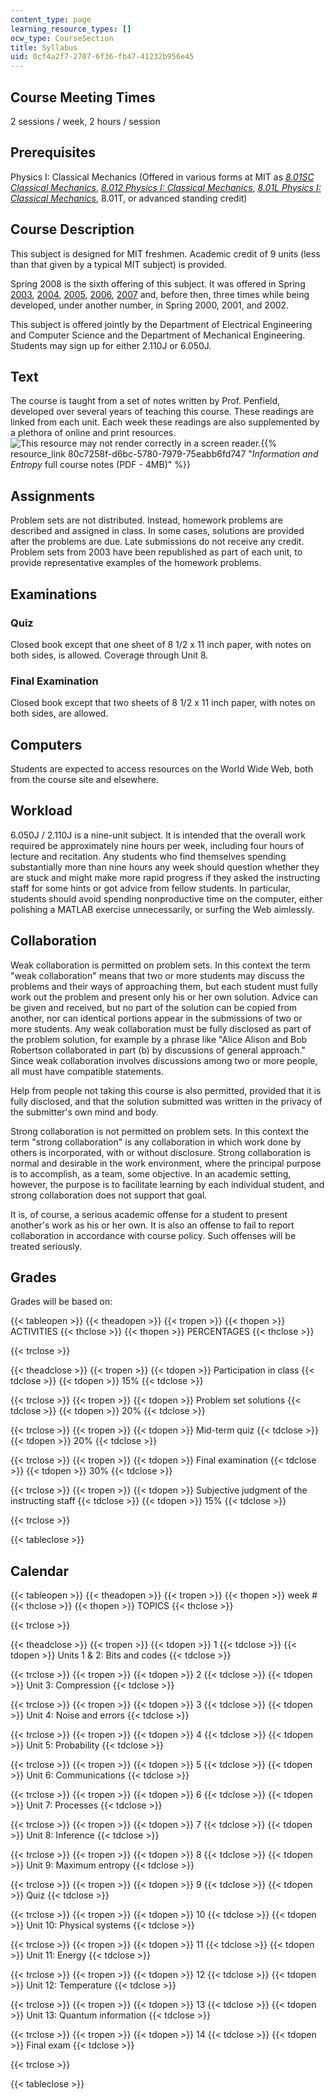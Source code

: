 ```yaml
---
content_type: page
learning_resource_types: []
ocw_type: CourseSection
title: Syllabus
uid: 0cf4a2f7-2707-6f36-fb47-41232b956e45
---
```


Course Meeting Times
--------------------

2 sessions / week, 2 hours / session

Prerequisites
-------------

Physics I: Classical Mechanics (Offered in various forms at MIT as _[8.01SC Classical Mechanics](/courses/8-01sc-classical-mechanics-fall-2016)_, [_8.012 Physics I: Classical Mechanics_](/courses/8-012-physics-i-classical-mechanics-fall-2008), [_8.01L Physics I: Classical Mechanics_](/courses/8-01l-physics-i-classical-mechanics-fall-2005), 8.01T, or advanced standing credit)

Course Description
------------------

This subject is designed for MIT freshmen. Academic credit of 9 units (less than that given by a typical MIT subject) is provided.

Spring 2008 is the sixth offering of this subject. It was offered in Spring [2003](https://mtlsites.mit.edu/Courses/6.050/2003/index.html), [2004](https://mtlsites.mit.edu/Courses/6.050/2004/index.html), [2005](https://mtlsites.mit.edu/Courses/6.050/2005/index.html), [2006](https://mtlsites.mit.edu/Courses/6.050/2006/index.html), [2007](https://mtlsites.mit.edu/Courses/6.050/2007/index.html) and, before then, three times while being developed, under another number, in Spring 2000, 2001, and 2002.

This subject is offered jointly by the Department of Electrical Engineering and Computer Science and the Department of Mechanical Engineering. Students may sign up for either 2.110J or 6.050J.

Text
----

The course is taught from a set of notes written by Prof. Penfield, developed over several years of teaching this course. These readings are linked from each unit. Each week these readings are also supplemented by a plethora of online and print resources. ![This resource may not render correctly in a screen reader.](/images/inacessible.gif){{% resource_link 80c7258f-d6bc-5780-7979-75eabb6fd747 "_Information and Entropy_ full course notes (PDF - 4MB)" %}}

Assignments
-----------

Problem sets are not distributed. Instead, homework problems are described and assigned in class. In some cases, solutions are provided after the problems are due. Late submissions do not receive any credit. Problem sets from 2003 have been republished as part of each unit, to provide representative examples of the homework problems.

Examinations
------------

### Quiz

Closed book except that one sheet of 8 1/2 x 11 inch paper, with notes on both sides, is allowed. Coverage through Unit 8.

### Final Examination

Closed book except that two sheets of 8 1/2 x 11 inch paper, with notes on both sides, are allowed.

Computers
---------

Students are expected to access resources on the World Wide Web, both from the course site and elsewhere.

Workload
--------

6.050J / 2.110J is a nine-unit subject. It is intended that the overall work required be approximately nine hours per week, including four hours of lecture and recitation. Any students who find themselves spending substantially more than nine hours any week should question whether they are stuck and might make more rapid progress if they asked the instructing staff for some hints or got advice from fellow students. In particular, students should avoid spending nonproductive time on the computer, either polishing a MATLAB exercise unnecessarily, or surfing the Web aimlessly.

Collaboration
-------------

Weak collaboration is permitted on problem sets. In this context the term "weak collaboration" means that two or more students may discuss the problems and their ways of approaching them, but each student must fully work out the problem and present only his or her own solution. Advice can be given and received, but no part of the solution can be copied from another, nor can identical portions appear in the submissions of two or more students. Any weak collaboration must be fully disclosed as part of the problem solution, for example by a phrase like "Alice Alison and Bob Robertson collaborated in part (b) by discussions of general approach." Since weak collaboration involves discussions among two or more people, all must have compatible statements.

Help from people not taking this course is also permitted, provided that it is fully disclosed, and that the solution submitted was written in the privacy of the submitter's own mind and body.

Strong collaboration is not permitted on problem sets. In this context the term "strong collaboration" is any collaboration in which work done by others is incorporated, with or without disclosure. Strong collaboration is normal and desirable in the work environment, where the principal purpose is to accomplish, as a team, some objective. In an academic setting, however, the purpose is to facilitate learning by each individual student, and strong collaboration does not support that goal.

It is, of course, a serious academic offense for a student to present another's work as his or her own. It is also an offense to fail to report collaboration in accordance with course policy. Such offenses will be treated seriously.

Grades
------

Grades will be based on:

{{< tableopen >}}
{{< theadopen >}}
{{< tropen >}}
{{< thopen >}}
ACTIVITIES
{{< thclose >}}
{{< thopen >}}
PERCENTAGES
{{< thclose >}}

{{< trclose >}}

{{< theadclose >}}
{{< tropen >}}
{{< tdopen >}}
Participation in class
{{< tdclose >}}
{{< tdopen >}}
15%
{{< tdclose >}}

{{< trclose >}}
{{< tropen >}}
{{< tdopen >}}
Problem set solutions
{{< tdclose >}}
{{< tdopen >}}
20%
{{< tdclose >}}

{{< trclose >}}
{{< tropen >}}
{{< tdopen >}}
Mid-term quiz
{{< tdclose >}}
{{< tdopen >}}
20%
{{< tdclose >}}

{{< trclose >}}
{{< tropen >}}
{{< tdopen >}}
Final examination
{{< tdclose >}}
{{< tdopen >}}
30%
{{< tdclose >}}

{{< trclose >}}
{{< tropen >}}
{{< tdopen >}}
Subjective judgment of the instructing staff
{{< tdclose >}}
{{< tdopen >}}
15%
{{< tdclose >}}

{{< trclose >}}

{{< tableclose >}}

Calendar
--------

{{< tableopen >}}
{{< theadopen >}}
{{< tropen >}}
{{< thopen >}}
week #
{{< thclose >}}
{{< thopen >}}
TOPICS
{{< thclose >}}

{{< trclose >}}

{{< theadclose >}}
{{< tropen >}}
{{< tdopen >}}
1
{{< tdclose >}}
{{< tdopen >}}
Units 1 & 2: Bits and codes
{{< tdclose >}}

{{< trclose >}}
{{< tropen >}}
{{< tdopen >}}
2
{{< tdclose >}}
{{< tdopen >}}
Unit 3: Compression
{{< tdclose >}}

{{< trclose >}}
{{< tropen >}}
{{< tdopen >}}
3
{{< tdclose >}}
{{< tdopen >}}
Unit 4: Noise and errors
{{< tdclose >}}

{{< trclose >}}
{{< tropen >}}
{{< tdopen >}}
4
{{< tdclose >}}
{{< tdopen >}}
Unit 5: Probability
{{< tdclose >}}

{{< trclose >}}
{{< tropen >}}
{{< tdopen >}}
5
{{< tdclose >}}
{{< tdopen >}}
Unit 6: Communications
{{< tdclose >}}

{{< trclose >}}
{{< tropen >}}
{{< tdopen >}}
6
{{< tdclose >}}
{{< tdopen >}}
Unit 7: Processes
{{< tdclose >}}

{{< trclose >}}
{{< tropen >}}
{{< tdopen >}}
7
{{< tdclose >}}
{{< tdopen >}}
Unit 8: Inference
{{< tdclose >}}

{{< trclose >}}
{{< tropen >}}
{{< tdopen >}}
8
{{< tdclose >}}
{{< tdopen >}}
Unit 9: Maximum entropy
{{< tdclose >}}

{{< trclose >}}
{{< tropen >}}
{{< tdopen >}}
9
{{< tdclose >}}
{{< tdopen >}}
Quiz
{{< tdclose >}}

{{< trclose >}}
{{< tropen >}}
{{< tdopen >}}
10
{{< tdclose >}}
{{< tdopen >}}
Unit 10: Physical systems
{{< tdclose >}}

{{< trclose >}}
{{< tropen >}}
{{< tdopen >}}
11
{{< tdclose >}}
{{< tdopen >}}
Unit 11: Energy
{{< tdclose >}}

{{< trclose >}}
{{< tropen >}}
{{< tdopen >}}
12
{{< tdclose >}}
{{< tdopen >}}
Unit 12: Temperature
{{< tdclose >}}

{{< trclose >}}
{{< tropen >}}
{{< tdopen >}}
13
{{< tdclose >}}
{{< tdopen >}}
Unit 13: Quantum information
{{< tdclose >}}

{{< trclose >}}
{{< tropen >}}
{{< tdopen >}}
14
{{< tdclose >}}
{{< tdopen >}}
Final exam
{{< tdclose >}}

{{< trclose >}}

{{< tableclose >}}